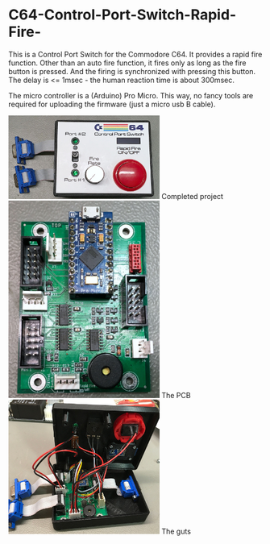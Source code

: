 # C64-Control-Port-Switch-Rapid-Fire-
This is a Control Port Switch for the Commodore C64. It provides a rapid fire function. Other than an auto fire function, it fires only as long as the fire button is pressed. And the firing is synchronized with pressing this button. The delay is <= 1msec - the human reaction time is about 300msec.

The micro controller is a (Arduino) Pro Micro. This way, no fancy tools are required for uploading the firmware (just a micro usb B cable).

<img src="https://github.com/svenpetersen1965/C64-Control-Port-Switch-Rapid-Fire-/blob/master/Hardware/Rev.%201/pictures/4141_-_top_view.JPG" width="300" alt="Control Port Switch">
Completed project

<img src="https://github.com/svenpetersen1965/C64-Control-Port-Switch-Rapid-Fire-/blob/master/Hardware/Rev.%201/pictures/4137_-_assembled_PCB.JPG" width="300" alt="Control Port Switch">
The PCB

<img src="https://github.com/svenpetersen1965/C64-Control-Port-Switch-Rapid-Fire-/blob/master/Hardware/Rev.%201/pictures/4139_-_top_bottom_connected.JPG" width="300" alt="Control Port Switch">
The guts
